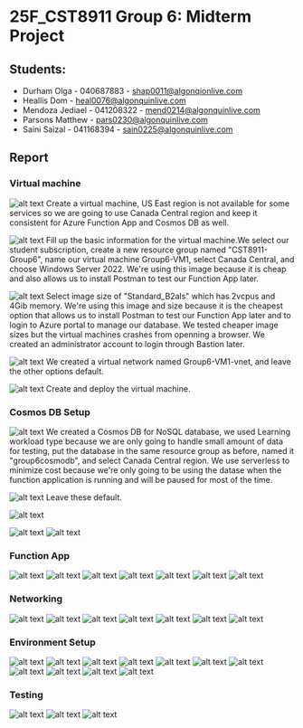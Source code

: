 # 25F_CST8911 Group 6: Midterm Project

## Students:

- Durham Olga - 040687883 - shap0011@algonqionlive.com
- Heallis Dom - heal0076@algonquinlive.com
- Mendoza Jediael - 041208322 - mend0214@algonquinlive.com
- Parsons Matthew - pars0230@algonquinlive.com
- Saini Saizal - 041168394 - sain0225@algonquinlive.com

## Report

### Virtual machine

![alt text](./screenshots/image-35.png)
Create a virtual machine, US East region is not available for some services so we are going to use Canada Central region and keep it consistent for Azure Function App and Cosmos DB as well.

![alt text](./screenshots/image-8.png)
Fill up the basic information for the virtual machine.We select our student subscription, create a new resource group named "CST8911-Group6", name our virtual machine Group6-VM1, select Canada Central, and choose Windows Server 2022. We're using this image because it is cheap and also allows us to install Postman to test our Function App later.

![alt text](./screenshots/image-9.png)
Select image size of "Standard_B2als" which has 2vcpus and 4Gib memory. We're using this image and size because it is the cheapest option that allows us to install Postman to test our Function App later and to login to Azure portal to manage our database. We tested cheaper image sizes but the virtual machines crashes from openning a browser. We created an administrator account to login through Bastion later.

![alt text](./screenshots/image-10.png)
We created a virtual network named Group6-VM1-vnet, and leave the other options default.

![alt text](./screenshots/image-11.png)
Create and deploy the virtual machine.

### Cosmos DB Setup

![alt text](./screenshots/image.png)
We created a Cosmos DB for NoSQL database, we used Learning workload type because we are only going to handle small amount of data for testing, put the database in the same resource group as before, named it "group6cosmodb", and select Canada Central region. We use serverless to minimize cost because we're only going to be using the datase when the function application is running and will be paused for most of the time.

![alt text](./screenshots/image-2.png)
Leave these default.

![alt text](./screenshots/image-3.png)

![alt text](./screenshots/image-4.png)
![alt text](./screenshots/image-41.png)

### Function App

![alt text](./screenshots/image-6.png)
![alt text](./screenshots/image-12.png)
![alt text](./screenshots/image-43.png)
![alt text](./screenshots/image-44.png)
![alt text](./screenshots/image-45.png)
![alt text](./screenshots/image-16.png)
![alt text](./screenshots/image-46.png)

### Networking

![alt text](./screenshots/image-17.png)
![alt text](./screenshots/image-18.png)
![alt text](./screenshots/image-19.png)
![alt text](./screenshots/image-20.png)
![alt text](./screenshots/image-21.png)
![alt text](./screenshots/image-22.png)
![alt text](./screenshots/image-24.png)

### Environment Setup

![alt text](./screenshots/image-26.png)
![alt text](./screenshots/image-27.png)
![alt text](./screenshots/image-34.png)
![alt text](./screenshots/image-32.png)
![alt text](./screenshots/image-33.png)
![alt text](./screenshots/image-42.png)
![alt text](./screenshots/image-37.png)
![alt text](./screenshots/image-39.png)
![alt text](./screenshots/image-38.png)
![alt text](./screenshots/image-36.png)
![alt text](./screenshots/image-40.png)

### Testing

![alt text](./screenshots/image-30.png)
![alt text](./screenshots/image-29.png)
![alt text](./screenshots/image-31.png)
